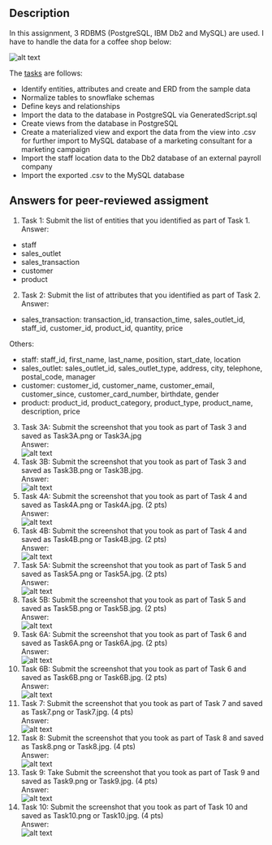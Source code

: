 ## Description
In this assignment, 3 RDBMS (PostgreSQL, IBM Db2 and MySQL) are used. I have to handle the data for a coffee shop below:

![alt text](https://github.com/xzZero/DataEng_IBM/blob/main/4%20-%20Introduction%20to%20Relational%20Databases%20(RDBMS)/Week4/exam/existing_data.png "Coffee data")

The [tasks](https://github.com/xzZero/DataEng_IBM/blob/main/4%20-%20Introduction%20to%20Relational%20Databases%20(RDBMS)/Task.pdf) are follows: 
- Identify entities, attributes and create and ERD from the sample data
- Normalize tables to snowflake schemas
- Define keys and relationships
- Import the data to the database in PostgreSQL via GeneratedScript.sql
- Create views from the database in PostgreSQL
- Create a materialized view and export the data from the view into .csv for further import to MySQL database of a marketing consultant for a marketing campaign
- Import the staff location data to the Db2 database of an external payroll company
- Import the exported .csv to the MySQL database

## Answers for peer-reviewed assigment
1. Task 1: Submit the list of entities that you identified as part of Task 1. \
Answer: 
- staff
- sales_outlet
- sales_transaction
- customer
- product
2. Task 2: Submit the list of attributes that you identified as part of Task 2. \
Answer:
- sales_transaction: transaction_id, transaction_time, sales_outlet_id, staff_id, customer_id, product_id, quantity, price

O​thers:

- staff: staff_id, first_name, last_name, position, start_date, location
- sales_outlet: sales_outlet_id, sales_outlet_type, address, city, telephone, postal_code, manager
- customer: customer_id, customer_name, customer_email, customer_since, customer_card_number, birthdate, gender
- product: product_id, product_category, product_type, product_name, description, price
3. Task 3A: Submit the screenshot that you took as part of Task 3 and saved as Task3A.png or Task3A.jpg \
Answer:\
![alt text](https://github.com/xzZero/DataEng_IBM/blob/main/4%20-%20Introduction%20to%20Relational%20Databases%20(RDBMS)/Week4/exam/Task3A.PNG "Task3A")
4. Task 3B: Submit the screenshot that you took as part of Task 3 and saved as Task3B.png or Task3B.jpg.\
Answer:\
![alt text](https://github.com/xzZero/DataEng_IBM/blob/main/4%20-%20Introduction%20to%20Relational%20Databases%20(RDBMS)/Week4/exam/Task3B.PNG "Task3B")
5. Task 4A: Submit the screenshot that you took as part of Task 4 and saved as Task4A.png or Task4A.jpg. (2 pts)\
Answer:\
![alt text](https://github.com/xzZero/DataEng_IBM/blob/main/4%20-%20Introduction%20to%20Relational%20Databases%20(RDBMS)/Week4/exam/Task4A.PNG "Task4A")
6. Task 4B: Submit the screenshot that you took as part of Task 4 and saved as Task4B.png or Task4B.jpg. (2 pts)\
Answer:\
![alt text](https://github.com/xzZero/DataEng_IBM/blob/main/4%20-%20Introduction%20to%20Relational%20Databases%20(RDBMS)/Week4/exam/Task4B.PNG "Task4B")
7. Task 5A: Submit the screenshot that you took as part of Task 5 and saved as Task5A.png or Task5A.jpg. (2 pts)\
Answer:\
![alt text](https://github.com/xzZero/DataEng_IBM/blob/main/4%20-%20Introduction%20to%20Relational%20Databases%20(RDBMS)/Week4/exam/Task5A.PNG "Task5A")
8.  Task 5B: Submit the screenshot that you took as part of Task 5 and saved as Task5B.png or Task5B.jpg. (2 pts)\
Answer:\
![alt text](https://github.com/xzZero/DataEng_IBM/blob/main/4%20-%20Introduction%20to%20Relational%20Databases%20(RDBMS)/Week4/exam/Task5B.PNG "Task5B")
9. Task 6A: Submit the screenshot that you took as part of Task 6 and saved as Task6A.png or Task6A.jpg. (2 pts)\
Answer:\
![alt text](https://github.com/xzZero/DataEng_IBM/blob/main/4%20-%20Introduction%20to%20Relational%20Databases%20(RDBMS)/Week4/exam/Task6A.PNG "Task6A")
10. Task 6B: Submit the screenshot that you took as part of Task 6 and saved as Task6B.png or Task6B.jpg. (2 pts)\
Answer:\
![alt text](https://github.com/xzZero/DataEng_IBM/blob/main/4%20-%20Introduction%20to%20Relational%20Databases%20(RDBMS)/Week4/exam/Task6B.PNG "Task6B")
11. Task 7: Submit the screenshot that you took as part of Task 7 and saved as Task7.png or Task7.jpg. (4 pts)\
Answer:\
![alt text](https://github.com/xzZero/DataEng_IBM/blob/main/4%20-%20Introduction%20to%20Relational%20Databases%20(RDBMS)/Week4/exam/Task7.PNG "Task7")
12. Task 8: Submit the screenshot that you took as part of Task 8 and saved as Task8.png or Task8.jpg. (4 pts)\
Answer:\
![alt text](https://github.com/xzZero/DataEng_IBM/blob/main/4%20-%20Introduction%20to%20Relational%20Databases%20(RDBMS)/Week4/exam/Task8.PNG "Task8")
13. Task 9: Take Submit the screenshot that you took as part of Task 9 and saved as Task9.png or Task9.jpg. (4 pts)	\
Answer:\
![alt text](https://github.com/xzZero/DataEng_IBM/blob/main/4%20-%20Introduction%20to%20Relational%20Databases%20(RDBMS)/Week4/exam/Task9.PNG "Task9")
14. Task 10: Submit the screenshot that you took as part of Task 10 and saved as Task10.png or Task10.jpg. (4 pts)\
Answer:\
![alt text](https://github.com/xzZero/DataEng_IBM/blob/main/4%20-%20Introduction%20to%20Relational%20Databases%20(RDBMS)/Week4/exam/Task10.PNG "Task10")